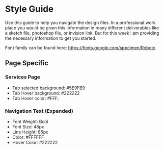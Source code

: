 # Style Guide
Use this guide to help you navigate the design files.  In a professional work place you would be given this information in many different deliverables like a sketch file, photoshop file, or invision link.  But for this week I am providing the necessary information to get you started.  

Font family can be found here: https://fonts.google.com/specimen/Roboto
<!-- 
### GENERAL STYLES
- Background: #FFFFFF
- Color: #222222
- Font Family: Roboto, Arial, sans-serif -->


## Page Specific
<!-- ### Home Page
- Recent Projects Gray Square: #D8D8D8
- Button borders: #222222 -->

### Services Page
- Tab selected background: #5E9FB9
- Tab Hover background: #222222
- Tab Hover color: #FFF;

<!-- ## Footer 
Background: #828282 -->

<!-- ### General Text
- Font Weight: Regular
- Font Size: 16px
- Line Height: 24px -->

<!-- ### Jumbotron Headers
- Font Weight: Bold
- Font Size: 64px
- Line Height: 75px

<!-- ### Sub Headers
- Font Weight: Bold
- Font Size: 28px
- Color: #222222 -->
   
<!-- ### Footer Headings
- Font Weight: Regular
- Font Size: 20px
- Line Height: 24px
- Color: #FFFFFF

### Footer Text
- Font Weight: Regular
- Font Size: 14px
- Line Height: 26px
- Color: #FFFFFF -->
<!-- 
### Navigation Logo
- Font Weight: Bold
- Font Size: 24px
- Color: #FFFFFF -->

### Navigation Text (Expanded)
- Font Weight: Bold
- Font Size: 48px
- Line Height: 85px
- Color: #FFFFFF
- Hover Color: #222222
